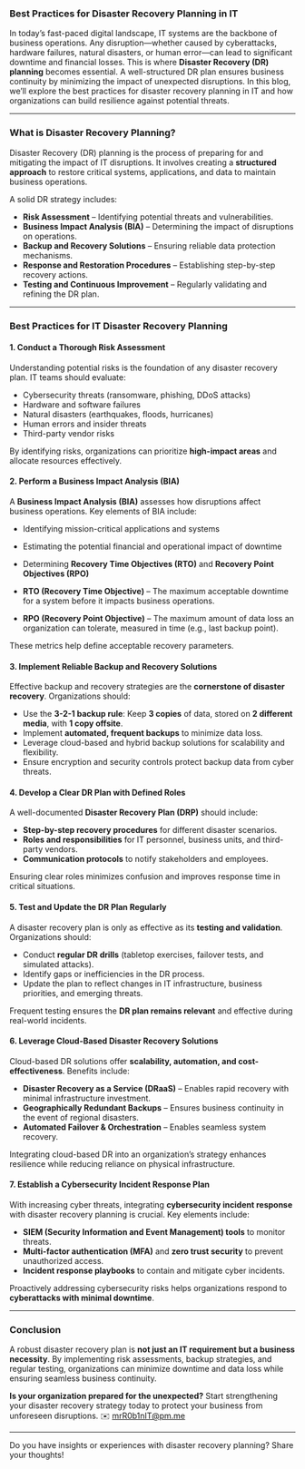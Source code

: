 ### **Best Practices for Disaster Recovery Planning in IT**

In today’s fast-paced digital landscape, IT systems are the backbone of business operations. Any disruption—whether caused by cyberattacks, hardware failures, natural disasters, or human error—can lead to significant downtime and financial losses. This is where **Disaster Recovery (DR) planning** becomes essential. A well-structured DR plan ensures business continuity by minimizing the impact of unexpected disruptions. In this blog, we’ll explore the best practices for disaster recovery planning in IT and how organizations can build resilience against potential threats.

---

### **What is Disaster Recovery Planning?**
Disaster Recovery (DR) planning is the process of preparing for and mitigating the impact of IT disruptions. It involves creating a **structured approach** to restore critical systems, applications, and data to maintain business operations.

A solid DR strategy includes:
- **Risk Assessment** – Identifying potential threats and vulnerabilities.
- **Business Impact Analysis (BIA)** – Determining the impact of disruptions on operations.
- **Backup and Recovery Solutions** – Ensuring reliable data protection mechanisms.
- **Response and Restoration Procedures** – Establishing step-by-step recovery actions.
- **Testing and Continuous Improvement** – Regularly validating and refining the DR plan.

---

### **Best Practices for IT Disaster Recovery Planning**
#### **1. Conduct a Thorough Risk Assessment**
Understanding potential risks is the foundation of any disaster recovery plan. IT teams should evaluate:
- Cybersecurity threats (ransomware, phishing, DDoS attacks)
- Hardware and software failures
- Natural disasters (earthquakes, floods, hurricanes)
- Human errors and insider threats
- Third-party vendor risks

By identifying risks, organizations can prioritize **high-impact areas** and allocate resources effectively.

#### **2. Perform a Business Impact Analysis (BIA)**
A **Business Impact Analysis (BIA)** assesses how disruptions affect business operations. Key elements of BIA include:
- Identifying mission-critical applications and systems
- Estimating the potential financial and operational impact of downtime
- Determining **Recovery Time Objectives (RTO)** and **Recovery Point Objectives (RPO)**

- **RTO (Recovery Time Objective)** – The maximum acceptable downtime for a system before it impacts business operations.
- **RPO (Recovery Point Objective)** – The maximum amount of data loss an organization can tolerate, measured in time (e.g., last backup point).

These metrics help define acceptable recovery parameters.

#### **3. Implement Reliable Backup and Recovery Solutions**
Effective backup and recovery strategies are the **cornerstone of disaster recovery**. Organizations should:
- Use the **3-2-1 backup rule**: Keep **3 copies** of data, stored on **2 different media**, with **1 copy offsite**.
- Implement **automated, frequent backups** to minimize data loss.
- Leverage cloud-based and hybrid backup solutions for scalability and flexibility.
- Ensure encryption and security controls protect backup data from cyber threats.

#### **4. Develop a Clear DR Plan with Defined Roles**
A well-documented **Disaster Recovery Plan (DRP)** should include:
- **Step-by-step recovery procedures** for different disaster scenarios.
- **Roles and responsibilities** for IT personnel, business units, and third-party vendors.
- **Communication protocols** to notify stakeholders and employees.

Ensuring clear roles minimizes confusion and improves response time in critical situations.

#### **5. Test and Update the DR Plan Regularly**
A disaster recovery plan is only as effective as its **testing and validation**. Organizations should:
- Conduct **regular DR drills** (tabletop exercises, failover tests, and simulated attacks).
- Identify gaps or inefficiencies in the DR process.
- Update the plan to reflect changes in IT infrastructure, business priorities, and emerging threats.

Frequent testing ensures the **DR plan remains relevant** and effective during real-world incidents.

#### **6. Leverage Cloud-Based Disaster Recovery Solutions**
Cloud-based DR solutions offer **scalability, automation, and cost-effectiveness**. Benefits include:
- **Disaster Recovery as a Service (DRaaS)** – Enables rapid recovery with minimal infrastructure investment.
- **Geographically Redundant Backups** – Ensures business continuity in the event of regional disasters.
- **Automated Failover & Orchestration** – Enables seamless system recovery.

Integrating cloud-based DR into an organization’s strategy enhances resilience while reducing reliance on physical infrastructure.

#### **7. Establish a Cybersecurity Incident Response Plan**
With increasing cyber threats, integrating **cybersecurity incident response** with disaster recovery planning is crucial. Key elements include:
- **SIEM (Security Information and Event Management) tools** to monitor threats.
- **Multi-factor authentication (MFA)** and **zero trust security** to prevent unauthorized access.
- **Incident response playbooks** to contain and mitigate cyber incidents.

Proactively addressing cybersecurity risks helps organizations respond to **cyberattacks with minimal downtime**.

---

### **Conclusion**
A robust disaster recovery plan is **not just an IT requirement but a business necessity**. By implementing risk assessments, backup strategies, and regular testing, organizations can minimize downtime and data loss while ensuring seamless business continuity.

**Is your organization prepared for the unexpected?** Start strengthening your disaster recovery strategy today to protect your business from unforeseen disruptions.
✉️ [mrR0b1nIT@pm.me](mailto:mrR0b1nIT@pm.me)

---

Do you have insights or experiences with disaster recovery planning? Share your thoughts!


